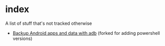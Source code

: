 # index
A list of stuff that's not tracked otherwise

- [Backup Android apps and data with adb](https://gist.github.com/ExecThTs/8580fa15699468d24f91671ac4fe24cf) (forked for adding powershell versions)
